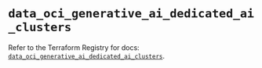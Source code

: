 # `data_oci_generative_ai_dedicated_ai_clusters`

Refer to the Terraform Registry for docs: [`data_oci_generative_ai_dedicated_ai_clusters`](https://registry.terraform.io/providers/oracle/oci/7.19.0/docs/data-sources/generative_ai_dedicated_ai_clusters).
